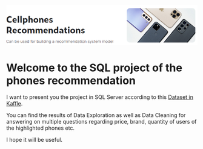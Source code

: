 ![image](https://github.com/TetianaShchudla/CellphonesRecomendations/blob/main/image.png)

# Welcome to the SQL project of the phones recommendation

I want to present you the project in SQL Server according to this [Dataset in Kaffle](https://www.kaggle.com/datasets/meirnizri/cellphones-recommendations?resource=download).

You can find the results of Data Exploration as well as Data Cleaning for answering on multiple questions regarding price, brand, quantity of users of the highlighted phones etc.

I hope it will be useful.
